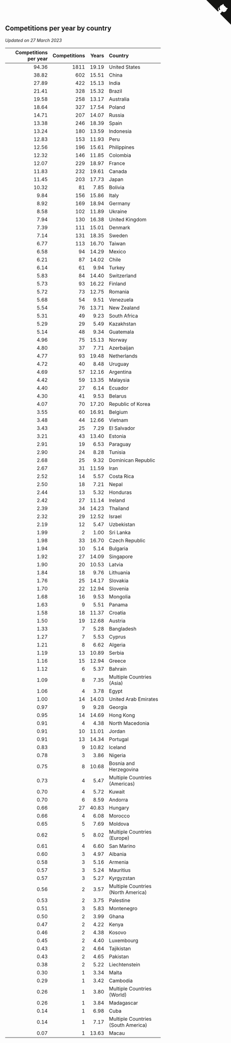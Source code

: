 ## Competitions per year by country

*Updated on 27 March 2023*

| Competitions per year | Competitions | Years | Country |
| ---: | ---: | ---: | :--- |
| 94.36 | 1811 | 19.19 | United States |
| 38.82 | 602 | 15.51 | China |
| 27.89 | 422 | 15.13 | India |
| 21.41 | 328 | 15.32 | Brazil |
| 19.58 | 258 | 13.17 | Australia |
| 18.64 | 327 | 17.54 | Poland |
| 14.71 | 207 | 14.07 | Russia |
| 13.38 | 246 | 18.39 | Spain |
| 13.24 | 180 | 13.59 | Indonesia |
| 12.83 | 153 | 11.93 | Peru |
| 12.56 | 196 | 15.61 | Philippines |
| 12.32 | 146 | 11.85 | Colombia |
| 12.07 | 229 | 18.97 | France |
| 11.83 | 232 | 19.61 | Canada |
| 11.45 | 203 | 17.73 | Japan |
| 10.32 | 81 | 7.85 | Bolivia |
| 9.84 | 156 | 15.86 | Italy |
| 8.92 | 169 | 18.94 | Germany |
| 8.58 | 102 | 11.89 | Ukraine |
| 7.94 | 130 | 16.38 | United Kingdom |
| 7.39 | 111 | 15.01 | Denmark |
| 7.14 | 131 | 18.35 | Sweden |
| 6.77 | 113 | 16.70 | Taiwan |
| 6.58 | 94 | 14.29 | Mexico |
| 6.21 | 87 | 14.02 | Chile |
| 6.14 | 61 | 9.94 | Turkey |
| 5.83 | 84 | 14.40 | Switzerland |
| 5.73 | 93 | 16.22 | Finland |
| 5.72 | 73 | 12.75 | Romania |
| 5.68 | 54 | 9.51 | Venezuela |
| 5.54 | 76 | 13.71 | New Zealand |
| 5.31 | 49 | 9.23 | South Africa |
| 5.29 | 29 | 5.49 | Kazakhstan |
| 5.14 | 48 | 9.34 | Guatemala |
| 4.96 | 75 | 15.13 | Norway |
| 4.80 | 37 | 7.71 | Azerbaijan |
| 4.77 | 93 | 19.48 | Netherlands |
| 4.72 | 40 | 8.48 | Uruguay |
| 4.69 | 57 | 12.16 | Argentina |
| 4.42 | 59 | 13.35 | Malaysia |
| 4.40 | 27 | 6.14 | Ecuador |
| 4.30 | 41 | 9.53 | Belarus |
| 4.07 | 70 | 17.20 | Republic of Korea |
| 3.55 | 60 | 16.91 | Belgium |
| 3.48 | 44 | 12.66 | Vietnam |
| 3.43 | 25 | 7.29 | El Salvador |
| 3.21 | 43 | 13.40 | Estonia |
| 2.91 | 19 | 6.53 | Paraguay |
| 2.90 | 24 | 8.28 | Tunisia |
| 2.68 | 25 | 9.32 | Dominican Republic |
| 2.67 | 31 | 11.59 | Iran |
| 2.52 | 14 | 5.57 | Costa Rica |
| 2.50 | 18 | 7.21 | Nepal |
| 2.44 | 13 | 5.32 | Honduras |
| 2.42 | 27 | 11.14 | Ireland |
| 2.39 | 34 | 14.23 | Thailand |
| 2.32 | 29 | 12.52 | Israel |
| 2.19 | 12 | 5.47 | Uzbekistan |
| 1.99 | 2 | 1.00 | Sri Lanka |
| 1.98 | 33 | 16.70 | Czech Republic |
| 1.94 | 10 | 5.14 | Bulgaria |
| 1.92 | 27 | 14.09 | Singapore |
| 1.90 | 20 | 10.53 | Latvia |
| 1.84 | 18 | 9.76 | Lithuania |
| 1.76 | 25 | 14.17 | Slovakia |
| 1.70 | 22 | 12.94 | Slovenia |
| 1.68 | 16 | 9.53 | Mongolia |
| 1.63 | 9 | 5.51 | Panama |
| 1.58 | 18 | 11.37 | Croatia |
| 1.50 | 19 | 12.68 | Austria |
| 1.33 | 7 | 5.28 | Bangladesh |
| 1.27 | 7 | 5.53 | Cyprus |
| 1.21 | 8 | 6.62 | Algeria |
| 1.19 | 13 | 10.89 | Serbia |
| 1.16 | 15 | 12.94 | Greece |
| 1.12 | 6 | 5.37 | Bahrain |
| 1.09 | 8 | 7.35 | Multiple Countries (Asia) |
| 1.06 | 4 | 3.78 | Egypt |
| 1.00 | 14 | 14.03 | United Arab Emirates |
| 0.97 | 9 | 9.28 | Georgia |
| 0.95 | 14 | 14.69 | Hong Kong |
| 0.91 | 4 | 4.38 | North Macedonia |
| 0.91 | 10 | 11.01 | Jordan |
| 0.91 | 13 | 14.34 | Portugal |
| 0.83 | 9 | 10.82 | Iceland |
| 0.78 | 3 | 3.86 | Nigeria |
| 0.75 | 8 | 10.68 | Bosnia and Herzegovina |
| 0.73 | 4 | 5.47 | Multiple Countries (Americas) |
| 0.70 | 4 | 5.72 | Kuwait |
| 0.70 | 6 | 8.59 | Andorra |
| 0.66 | 27 | 40.83 | Hungary |
| 0.66 | 4 | 6.08 | Morocco |
| 0.65 | 5 | 7.69 | Moldova |
| 0.62 | 5 | 8.02 | Multiple Countries (Europe) |
| 0.61 | 4 | 6.60 | San Marino |
| 0.60 | 3 | 4.97 | Albania |
| 0.58 | 3 | 5.16 | Armenia |
| 0.57 | 3 | 5.24 | Mauritius |
| 0.57 | 3 | 5.27 | Kyrgyzstan |
| 0.56 | 2 | 3.57 | Multiple Countries (North America) |
| 0.53 | 2 | 3.75 | Palestine |
| 0.51 | 3 | 5.83 | Montenegro |
| 0.50 | 2 | 3.99 | Ghana |
| 0.47 | 2 | 4.22 | Kenya |
| 0.46 | 2 | 4.38 | Kosovo |
| 0.45 | 2 | 4.40 | Luxembourg |
| 0.43 | 2 | 4.64 | Tajikistan |
| 0.43 | 2 | 4.65 | Pakistan |
| 0.38 | 2 | 5.22 | Liechtenstein |
| 0.30 | 1 | 3.34 | Malta |
| 0.29 | 1 | 3.42 | Cambodia |
| 0.26 | 1 | 3.80 | Multiple Countries (World) |
| 0.26 | 1 | 3.84 | Madagascar |
| 0.14 | 1 | 6.98 | Cuba |
| 0.14 | 1 | 7.17 | Multiple Countries (South America) |
| 0.07 | 1 | 13.63 | Macau |


<a href="https://github.com/jonatanklosko/wca_statistics" class="github-corner" aria-label="View source on Github"><svg width="80" height="80" viewBox="0 0 250 250" style="fill:#151513; color:#fff; position: absolute; top: 0; border: 0; right: 0;" aria-hidden="true"><path d="M0,0 L115,115 L130,115 L142,142 L250,250 L250,0 Z"></path><path d="M128.3,109.0 C113.8,99.7 119.0,89.6 119.0,89.6 C122.0,82.7 120.5,78.6 120.5,78.6 C119.2,72.0 123.4,76.3 123.4,76.3 C127.3,80.9 125.5,87.3 125.5,87.3 C122.9,97.6 130.6,101.9 134.4,103.2" fill="currentColor" style="transform-origin: 130px 106px;" class="octo-arm"></path><path d="M115.0,115.0 C114.9,115.1 118.7,116.5 119.8,115.4 L133.7,101.6 C136.9,99.2 139.9,98.4 142.2,98.6 C133.8,88.0 127.5,74.4 143.8,58.0 C148.5,53.4 154.0,51.2 159.7,51.0 C160.3,49.4 163.2,43.6 171.4,40.1 C171.4,40.1 176.1,42.5 178.8,56.2 C183.1,58.6 187.2,61.8 190.9,65.4 C194.5,69.0 197.7,73.2 200.1,77.6 C213.8,80.2 216.3,84.9 216.3,84.9 C212.7,93.1 206.9,96.0 205.4,96.6 C205.1,102.4 203.0,107.8 198.3,112.5 C181.9,128.9 168.3,122.5 157.7,114.1 C157.9,116.9 156.7,120.9 152.7,124.9 L141.0,136.5 C139.8,137.7 141.6,141.9 141.8,141.8 Z" fill="currentColor" class="octo-body"></path></svg></a><style>.github-corner:hover .octo-arm{animation:octocat-wave 560ms ease-in-out}@keyframes octocat-wave{0%,100%{transform:rotate(0)}20%,60%{transform:rotate(-25deg)}40%,80%{transform:rotate(10deg)}}@media (max-width:500px){.github-corner:hover .octo-arm{animation:none}.github-corner .octo-arm{animation:octocat-wave 560ms ease-in-out}}</style>
